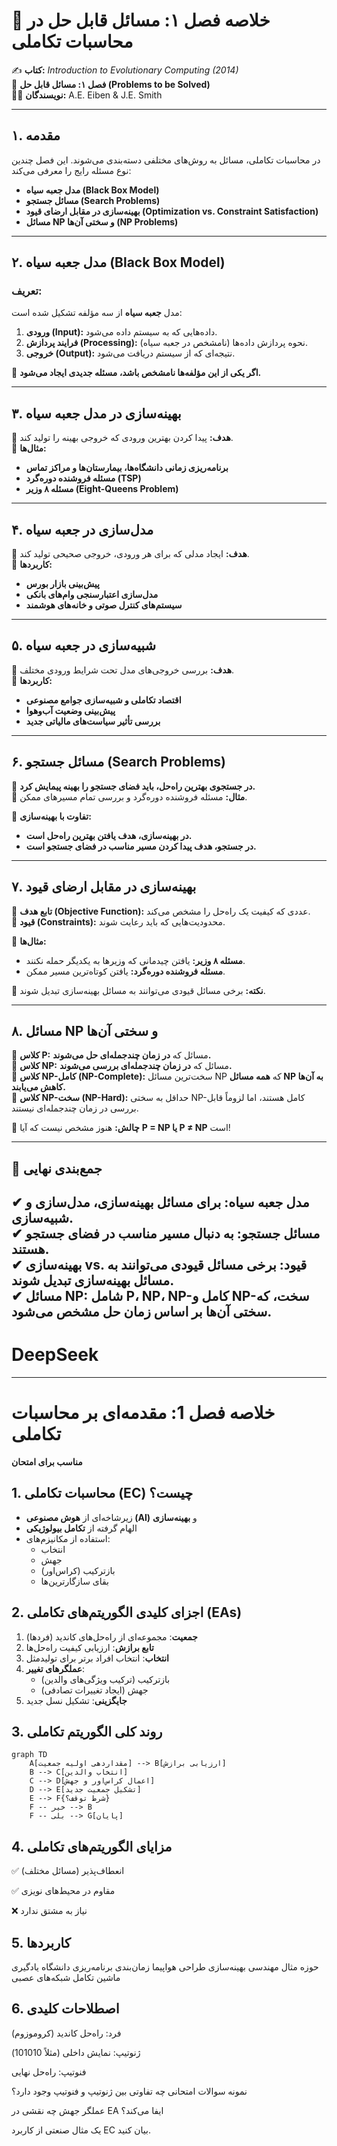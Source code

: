 # 📘 خلاصه فصل ۱: مسائل قابل حل در محاسبات تکاملی  
✍ **کتاب:** *Introduction to Evolutionary Computing (2014)*  
📖 **فصل ۱: مسائل قابل حل (Problems to be Solved)**  
👨‍🏫 **نویسندگان:** A.E. Eiben & J.E. Smith  

---

## **۱. مقدمه**  
در محاسبات تکاملی، مسائل به روش‌های مختلفی دسته‌بندی می‌شوند. این فصل چندین نوع مسئله رایج را معرفی می‌کند:  
- **مدل جعبه سیاه (Black Box Model)**  
- **مسائل جستجو (Search Problems)**  
- **بهینه‌سازی در مقابل ارضای قیود (Optimization vs. Constraint Satisfaction)**  
- **مسائل NP و سختی آن‌ها (NP Problems)**  

---

## **۲. مدل جعبه سیاه (Black Box Model)**  
### **تعریف:**  
مدل **جعبه سیاه** از سه مؤلفه تشکیل شده است:  
1. **ورودی (Input):** داده‌هایی که به سیستم داده می‌شود.  
2. **فرایند پردازش (Processing):** نحوه پردازش داده‌ها (نامشخص در جعبه سیاه).  
3. **خروجی (Output):** نتیجه‌ای که از سیستم دریافت می‌شود.  

📌 **اگر یکی از این مؤلفه‌ها نامشخص باشد، مسئله جدیدی ایجاد می‌شود.**  

---

## **۳. بهینه‌سازی در مدل جعبه سیاه**  
🔹 **هدف:** پیدا کردن بهترین ورودی که خروجی بهینه را تولید کند.  
🔹 **مثال‌ها:**  
- **برنامه‌ریزی زمانی دانشگاه‌ها، بیمارستان‌ها و مراکز تماس**  
- **مسئله فروشنده دوره‌گرد (TSP)**  
- **مسئله ۸ وزیر (Eight-Queens Problem)**  

---

## **۴. مدل‌سازی در جعبه سیاه**  
📌 **هدف:** ایجاد مدلی که برای هر ورودی، خروجی صحیحی تولید کند.  
📌 **کاربردها:**  
- **پیش‌بینی بازار بورس**  
- **مدل‌سازی اعتبارسنجی وام‌های بانکی**  
- **سیستم‌های کنترل صوتی و خانه‌های هوشمند**  

---

## **۵. شبیه‌سازی در جعبه سیاه**  
📌 **هدف:** بررسی خروجی‌های مدل تحت شرایط ورودی مختلف.  
📌 **کاربردها:**  
- **اقتصاد تکاملی و شبیه‌سازی جوامع مصنوعی**  
- **پیش‌بینی وضعیت آب‌وهوا**  
- **بررسی تأثیر سیاست‌های مالیاتی جدید**  

---

## **۶. مسائل جستجو (Search Problems)**  
🔹 **در جستجوی بهترین راه‌حل، باید فضای جستجو را بهینه پیمایش کرد.**  
🔹 **مثال:** مسئله فروشنده دوره‌گرد و بررسی تمام مسیرهای ممکن.  

📌 **تفاوت با بهینه‌سازی:**  
- **در بهینه‌سازی، هدف یافتن بهترین راه‌حل است.**  
- **در جستجو، هدف پیدا کردن مسیر مناسب در فضای جستجو است.**  

---

## **۷. بهینه‌سازی در مقابل ارضای قیود**  
🔹 **تابع هدف (Objective Function):** عددی که کیفیت یک راه‌حل را مشخص می‌کند.  
🔹 **قیود (Constraints):** محدودیت‌هایی که باید رعایت شوند.  

📌 **مثال‌ها:**  
- **مسئله ۸ وزیر:** یافتن چیدمانی که وزیرها به یکدیگر حمله نکنند.  
- **مسئله فروشنده دوره‌گرد:** یافتن کوتاه‌ترین مسیر ممکن.  

📌 **نکته:** برخی مسائل قیودی می‌توانند به مسائل بهینه‌سازی تبدیل شوند.  

---

## **۸. مسائل NP و سختی آن‌ها**  
🔹 **کلاس P:** مسائل که **در زمان چندجمله‌ای حل می‌شوند.**  
🔹 **کلاس NP:** مسائل که **در زمان چندجمله‌ای بررسی می‌شوند.**  
🔹 **کلاس NP-کامل (NP-Complete):** سخت‌ترین مسائل NP که **همه مسائل NP به آن‌ها کاهش می‌یابند.**  
🔹 **کلاس NP-سخت (NP-Hard):** حداقل به سختی NP-کامل هستند، اما لزوماً قابل بررسی در زمان چندجمله‌ای نیستند.  

📌 **چالش:** هنوز مشخص نیست که آیا **P = NP یا P ≠ NP** است!  

---

## **📌 جمع‌بندی نهایی**  
✔ **مدل جعبه سیاه:** برای مسائل بهینه‌سازی، مدل‌سازی و شبیه‌سازی.  
✔ **مسائل جستجو:** به دنبال مسیر مناسب در فضای جستجو هستند.  
✔ **بهینه‌سازی vs. قیود:** برخی مسائل قیودی می‌توانند به مسائل بهینه‌سازی تبدیل شوند.  
✔ **مسائل NP:** شامل P، NP، NP-کامل و NP-سخت، که سختی آن‌ها بر اساس زمان حل مشخص می‌شود.  
-----------------
# DeepSeek
---------------

# خلاصه فصل 1: مقدمه‌ای بر محاسبات تکاملی  
**مناسب برای امتحان**  

## 1. محاسبات تکاملی (EC) چیست؟  
- زیرشاخه‌ای از **هوش مصنوعی (AI)** و **بهینه‌سازی**  
- الهام گرفته از **تکامل بیولوژیکی**  
- استفاده از مکانیزم‌های:  
  - انتخاب  
  - جهش  
  - بازترکیب (کراس‌اور)  
  - بقای سازگارترین‌ها  

## 2. اجزای کلیدی الگوریتم‌های تکاملی (EAs)
1. **جمعیت**: مجموعه‌ای از راه‌حل‌های کاندید (فردها)  
2. **تابع برازش**: ارزیابی کیفیت راه‌حل‌ها  
3. **انتخاب**: انتخاب افراد برتر برای تولیدمثل  
4. **عملگرهای تغییر**:  
   - بازترکیب (ترکیب ویژگی‌های والدین)  
   - جهش (ایجاد تغییرات تصادفی)  
5. **جایگزینی**: تشکیل نسل جدید  

## 3. روند کلی الگوریتم تکاملی
```mermaid
graph TD
    A[مقداردهی اولیه جمعیت] --> B[ارزیابی برازش]
    B --> C[انتخاب والدین]
    C --> D[اعمال کراس‌اور و جهش]
    D --> E[تشکیل جمعیت جدید]
    E --> F{شرط توقف؟}
    F -- خیر --> B
    F -- بلی --> G[پایان] 
```
## 4. مزایای الگوریتم‌های تکاملی
✅ انعطاف‌پذیر (مسائل مختلف)

✅ مقاوم در محیط‌های نویزی

❌ نیاز به مشتق ندارد

##  5. کاربردها
حوزه	مثال
مهندسی	بهینه‌سازی طراحی هواپیما
زمان‌بندی	برنامه‌ریزی دانشگاه
یادگیری ماشین	تکامل شبکه‌های عصبی
##  6. اصطلاحات کلیدی
فرد: راه‌حل کاندید (کروموزوم)

ژنوتیپ: نمایش داخلی (مثلاً 101010)

فنوتیپ: راه‌حل نهایی

نمونه سوالات امتحانی
چه تفاوتی بین ژنوتیپ و فنوتیپ وجود دارد؟

عملگر جهش چه نقشی در EA ایفا می‌کند؟

یک مثال صنعتی از کاربرد EC بیان کنید.    